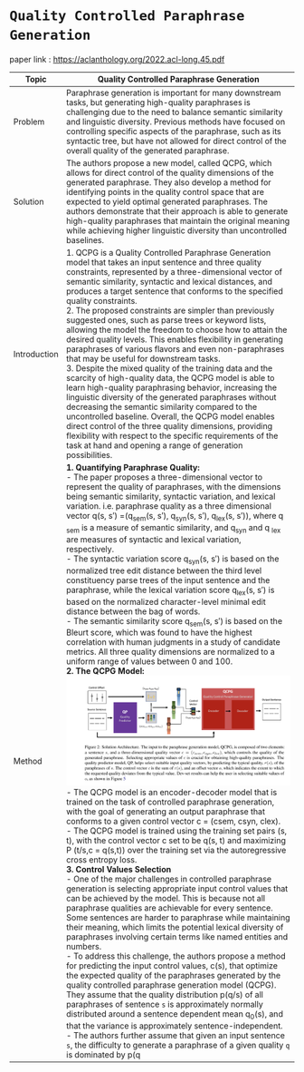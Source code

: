 # `Quality Controlled Paraphrase Generation`
paper link : https://aclanthology.org/2022.acl-long.45.pdf

| Topic | Quality Controlled Paraphrase Generation |
| ---------------| --------------------------- |
| Problem | Paraphrase generation is important for many downstream tasks, but generating high-quality paraphrases is challenging due to the need to balance semantic similarity and linguistic diversity. Previous methods have focused on controlling specific aspects of the paraphrase, such as its syntactic tree, but have not allowed for direct control of the overall quality of the generated paraphrase. |
| Solution | The authors propose a new model, called QCPG, which allows for direct control of the quality dimensions of the generated paraphrase. They also develop a method for identifying points in the quality control space that are expected to yield optimal generated paraphrases. The authors demonstrate that their approach is able to generate high-quality paraphrases that maintain the original meaning while achieving higher linguistic diversity than uncontrolled baselines.|
| Introduction | 1. QCPG is a Quality Controlled Paraphrase Generation model that takes an input sentence and three quality constraints, represented by a three-dimensional vector of semantic similarity, syntactic and lexical distances, and produces a target sentence that conforms to the specified quality constraints.<br />2. The proposed constraints are simpler than previously suggested ones, such as parse trees or keyword lists, allowing the model the freedom to choose how to attain the desired quality levels. This enables flexibility in generating paraphrases of various flavors and even non-paraphrases that may be useful for downstream tasks. <br />3. Despite the mixed quality of the training data and the scarcity of high-quality data, the QCPG model is able to learn high-quality paraphrasing behavior, increasing the linguistic diversity of the generated paraphrases without decreasing the semantic similarity compared to the uncontrolled baseline. Overall, the QCPG model enables direct control of the three quality dimensions, providing flexibility with respect to the specific requirements of the task at hand and opening a range of generation possibilities. |
| Method | <strong>1. Quantifying Paraphrase Quality:</strong> <br/>- The paper proposes a three-dimensional vector to represent the quality of paraphrases, with the dimensions being semantic similarity, syntactic variation, and lexical variation. i.e. paraphrase quality as a three dimensional vector q(s, s′) =(q<sub>sem</sub>(s, s′), q<sub>syn</sub>(s, s′), q<sub>lex</sub>(s, s′)), where q <sub>sem</sub> is a measure of semantic similarity, and q<sub>syn</sub> and q <sub>lex</sub> are measures of syntactic and lexical variation, respectively.<br/>- The syntactic variation score q<sub>syn</sub>(s, s′)  is based on the normalized tree edit distance between the third level constituency parse trees of the input sentence and the paraphrase, while the lexical variation score q<sub>lex</sub>(s, s′) is based on the normalized character-level minimal edit distance between the bag of words. <br />- The semantic similarity score q<sub>sem</sub>(s, s′) is based on the Bleurt score, which was found to have the highest correlation with human judgments in a study of candidate metrics. All three quality dimensions are normalized to a uniform range of values between 0 and 100.<br/> <strong>2. The QCPG Model:</strong> ![alt text](https://github.com/ayushkoirala/Master-Thesis-Paper-Reading/blob/main/image/QC.png) <br/>- The QCPG model is an encoder-decoder model that is trained on the task of controlled paraphrase generation, with the goal of generating an output paraphrase that conforms to a given control vector c = (csem, csyn, clex).<br />- The QCPG model is trained using the training set pairs (s, t), with the control vector c set to be q(s, t) and maximizing P (t/s,c = q(s,t)) over the training set via the autoregressive cross entropy loss.<br/><strong>3. Control Values Selection</strong><br />- One of the major challenges in controlled paraphrase generation is selecting appropriate input control values that can be achieved by the model. This is because not all paraphrase qualities are achievable for every sentence. Some sentences are harder to paraphrase while maintaining their meaning, which limits the potential lexical diversity of paraphrases involving certain terms like named entities and numbers.<br />- To address this challenge, the authors propose a method for predicting the input control values, c(s), that optimize the expected quality of the paraphrases generated by the quality controlled paraphrase generation model (QCPG). They assume that the quality distribution p(q/s) of all paraphrases of sentence `s` is approximately normally distributed around a sentence dependent mean q<sub>0</sub>(s), and that the variance is approximately sentence-independent.<br />- The authors further assume that given an input sentence `s`, the difficulty to generate a paraphrase of a given quality `q` is dominated by p(q|s) rather than by the quality vector `q` itself. To account for this, they define the input control c(s) for QCPG as the sum of q0(s) and an offset o (O<sub>sem</sub>,O<sub>syn</sub>,O<sub>lex</sub>), which represents the level of difficulty in generating a paraphrase of a particular quality. They then analyze the model results for varying levels of difficulty by varying the offset o from q<sub>0</sub>(s).|